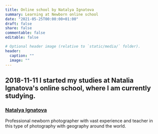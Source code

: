 ```yaml
---
title: Online school by Natalya Ignatova
summary: Learning at Newborn online school
date: "2021-05-25T00:00:00+01:00"
draft: false
share: false
commentable: false
editable: false

# Optional header image (relative to `static/media/` folder).
header:
  caption: ""
  image: ""
---
```

## 2018-11-11 I started my studies at Natalia Ignatova's online school, where I am currently studying.
### [Natalya Ignatova ](https://www.instagram.com/mynewbornbeauty/)
Professional newborn photographer with vast experience and teacher in this type of photography with geography around the world.